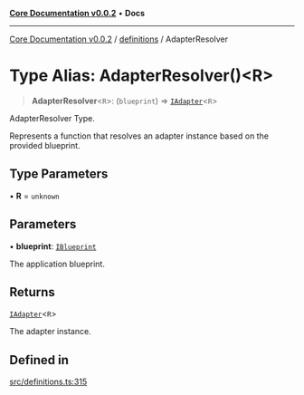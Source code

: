 [**Core Documentation v0.0.2**](../../README.md) • **Docs**

***

[Core Documentation v0.0.2](../../modules.md) / [definitions](../README.md) / AdapterResolver

# Type Alias: AdapterResolver()\<R\>

> **AdapterResolver**\<`R`\>: (`blueprint`) => [`IAdapter`](../interfaces/IAdapter.md)\<`R`\>

AdapterResolver Type.

Represents a function that resolves an adapter instance based on the provided blueprint.

## Type Parameters

• **R** = `unknown`

## Parameters

• **blueprint**: [`IBlueprint`](IBlueprint.md)

The application blueprint.

## Returns

[`IAdapter`](../interfaces/IAdapter.md)\<`R`\>

The adapter instance.

## Defined in

[src/definitions.ts:315](https://github.com/stonemjs/core/blob/aa2a76ee3b0b5f73fa20c9cec0decb9263cddbc2/src/definitions.ts#L315)
